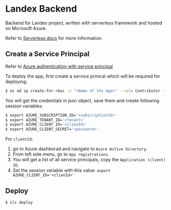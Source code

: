 # Landex Backend

Backend for Landex project, written with serverless framework and hosted on Microsoft Azure.

Refer to [Serverless docs](https://serverless.com/framework/docs/providers/azure/guide/intro/) for more information.

## Create a Service Principal

Refer to [Azure authentication with service principal](https://docs.microsoft.com/en-us/azure/developer/java/sdk/identity-service-principal-auth)

To deploy the app, first create a service prinical which will be required for deploying:
```bash
$ az ad sp create-for-rbac -n "<Name of the App>" --role Contributor --scopes /subscriptions/<subscriptionId>
```

You will get the credentials in json object, save them and create following session variables:
```bash
$ export AZURE_SUBSCRIPTION_ID='<subscriptionId>'
$ export AZURE_TENANT_ID='<tenant>'
$ export AZURE_CLIENT_ID='<clienId>'
$ export AZURE_CLIENT_SECRET='<password>'
```

For `clientId`:
1. go to Azure dashborad and navigate to `Azure Active Directory`.
2. From left side menu, go to `App registrations`.
3. You will get a list of all service principals, copy the `Application (client) ID`.
4. Set the session variable with this value: `export AZURE_CLIENT_ID='<clienId>'`


## Deploy

```bash
$ sls deploy
```
